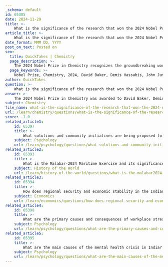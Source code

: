 ```yaml
---
_schema: default
id: 65385
date: 2024-11-29
title: >-
    What is the significance of the research that won the 2024 Nobel Prize for Chemistry?
article_title: >-
    What is the significance of the research that won the 2024 Nobel Prize for Chemistry?
date_format: MMM DD, YYYY
post_on_text: Posted on
seo:
  title: QuickTakes | Chemistry
  page_description: >-
    The 2024 Nobel Prize in Chemistry recognizes the groundbreaking work of David Baker, Demis Hassabis, and John Jumper in protein science, specifically their development of AlphaFold, an AI model that revolutionizes protein structure prediction, with significant implications for drug discovery, computational biology, and various applications in science.
  page_keywords: >-
    Nobel Prize, Chemistry, 2024, David Baker, Demis Hassabis, John Jumper, protein science, AlphaFold, AI, protein structure prediction, drug discovery, computational biology, synthetic biology, protein engineering, biotechnology, environmental science, artificial intelligence
author: QuickTakes
question: >-
    What is the significance of the research that won the 2024 Nobel Prize for Chemistry?
answer: >-
    The 2024 Nobel Prize in Chemistry was awarded to David Baker, Demis Hassabis, and John Jumper for their groundbreaking work in protein science, particularly in predicting and designing protein structures using advanced artificial intelligence techniques. This research is significant for several reasons:\n\n1. **Revolutionizing Protein Structure Prediction**: The laureates developed AlphaFold, an AI model that addresses a long-standing challenge in biology: predicting the three-dimensional structure of proteins from their amino acid sequences. This problem had remained unsolved for over 50 years and is crucial for understanding biological processes and developing new therapies.\n\n2. **Impact on Drug Discovery**: By accurately predicting protein structures, scientists can identify potential binding sites for small molecules, which is a critical step in drug design. This capability can accelerate the development of new medications and treatments for various diseases.\n\n3. **Advancements in Computational Biology**: David Baker's contributions to computational protein design complement the work of Hassabis and Jumper, showcasing the synergy between AI and traditional computational methods. This collaboration has opened up new avenues for research in synthetic biology and protein engineering.\n\n4. **Broad Applications**: The techniques developed through this research have implications beyond medicine, including biotechnology, agriculture, and environmental science, where engineered proteins can be used for various applications.\n\n5. **Recognition of AI's Role in Science**: The award highlights the growing importance of artificial intelligence in scientific research, particularly in fields that require complex problem-solving and data analysis.\n\nOverall, the 2024 Nobel Prize in Chemistry not only acknowledges significant scientific achievements but also emphasizes the transformative potential of AI in advancing our understanding of life at the molecular level.
subject: Chemistry
file_name: what-is-the-significance-of-the-research-that-won-the-2024-nobel-prize-for-chemistry.md
url: /learn/chemistry/questions/what-is-the-significance-of-the-research-that-won-the-2024-nobel-prize-for-chemistry
score: -1.0
related_article1:
    id: 65397
    title: >-
        What solutions and community initiatives are being proposed to address the mental health crisis in India?
    subject: Psychology
    url: /learn/psychology/questions/what-solutions-and-community-initiatives-are-being-proposed-to-address-the-mental-health-crisis-in-india
related_article2:
    id: 65393
    title: >-
        What is the Malabar-2024 Maritime Exercise and its significance?
    subject: History of the World
    url: /learn/history-of-the-world/questions/what-is-the-malabar2024-maritime-exercise-and-its-significance
related_article3:
    id: 65394
    title: >-
        How does regional security and economic stability in the Indian Ocean and Indo-Pacific regions affect global dynamics?
    subject: Economics
    url: /learn/economics/questions/how-does-regional-security-and-economic-stability-in-the-indian-ocean-and-indopacific-regions-affect-global-dynamics
related_article4:
    id: 65398
    title: >-
        What are the primary causes and consequences of workplace stress and overwork?
    subject: Psychology
    url: /learn/psychology/questions/what-are-the-primary-causes-and-consequences-of-workplace-stress-and-overwork
related_article5:
    id: 65395
    title: >-
        What are the main causes of the mental health crisis in India?
    subject: Psychology
    url: /learn/psychology/questions/what-are-the-main-causes-of-the-mental-health-crisis-in-india
---
```


&nbsp;